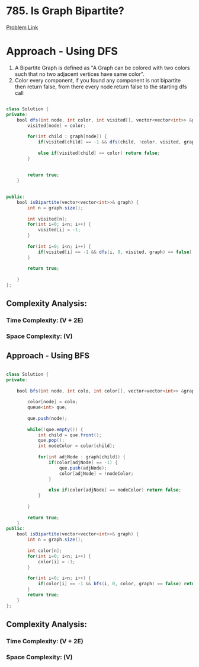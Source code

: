 # 785. Is Graph Bipartite?

[Problem Link](https://leetcode.com/problems/is-graph-bipartite/)

# Approach - Using DFS

1. A Bipartite Graph is defined as "A Graph can be colored with two colors such that no two adjacent vertices have same color".
2. Color every component, if you found any component is not bipartite then return false, from there every node return false to the starting dfs call

```Java

class Solution {
private:
    bool dfs(int node, int color, int visited[], vector<vector<int>> &graph) {
        visited[node] = color;
        
        for(int child : graph[node]) {
            if(visited[child] == -1 && dfs(child, !color, visited, graph) == false ) return false;
            
            else if(visited[child] == color) return false;
        }
        
        
        return true;
    }
    

public:
    bool isBipartite(vector<vector<int>>& graph) {
        int n = graph.size();
        
        int visited[n];
        for(int i=0; i<n; i++) {
            visited[i] = -1;
        }
        
        for(int i=0; i<n; i++) {
            if(visited[i] == -1 && dfs(i, 0, visited, graph) == false) return false;
        }
        
        return true;
        
    }
};

```

## Complexity Analysis:

### Time Complexity: (V + 2E)

### Space Complexity: (V)


## Approach - Using BFS

```Java

class Solution {
private:
    
    bool bfs(int node, int colo, int color[], vector<vector<int>> &graph) {
        
        color[node] = colo;
        queue<int> que;
        
        que.push(node);
        
        while(!que.empty()) {
            int child = que.front();
            que.pop();
            int nodeColor = color[child];
            
            for(int adjNode : graph[child]) {
                if(color[adjNode] == -1) {
                    que.push(adjNode);
                    color[adjNode] = !nodeColor;
                }
                
                else if(color[adjNode] == nodeColor) return false;
            }
            
        }
        
        return true;
    }
public:
    bool isBipartite(vector<vector<int>>& graph) {
        int n = graph.size();
        
        int color[n];
        for(int i=0; i<n; i++) {
            color[i] = -1;
        }
        
        for(int i=0; i<n; i++) {
            if(color[i] == -1 && bfs(i, 0, color, graph) == false) return false;
        }
        return true;
    }
};


```

## Complexity Analysis:

### Time Complexity: (V + 2E)

### Space Complexity: (V)